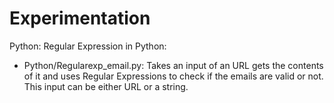 Experimentation
=================

Python: 
Regular Expression in Python:
- Python/Regularexp_email.py:
    Takes an input of an URL gets the contents of it and uses Regular Expressions to check if the emails are valid or not. This input can be either URL or a string. 
